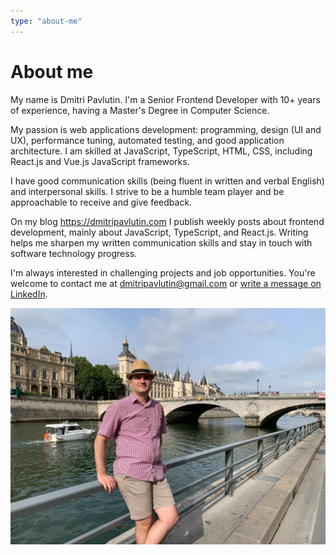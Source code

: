 ```yaml
---
type: "about-me"
---
```


# About me

My name is Dmitri Pavlutin. I'm a Senior Frontend Developer with 10+ years of experience, having a Master's Degree in Computer Science.

My passion is web applications development: programming, design (UI and UX), performance tuning, automated testing, and good application architecture. I am skilled at JavaScript, TypeScript, HTML, CSS, including React.js and Vue.js JavaScript frameworks.

I have good communication skills (being fluent in written and verbal English) and interpersonal skills. I strive to be a humble team player and be approachable to receive and give feedback.

On my blog https://dmitripavlutin.com I publish weekly posts about frontend development, mainly about JavaScript, TypeScript, and React.js. Writing helps me sharpen my written communication skills and stay in touch with software technology progress.

I'm always interested in challenging projects and job opportunities. You're welcome to contact me at [dmitripavlutin@gmail.com](mailto:dmitripavlutin@gmail.com) or [write a message on LinkedIn](https://www.linkedin.com/in/dmitri-pavlutin/).  

![Dmitri Pavlutin Seine](./images/dmitri-pavlutin-seine-4.jpg)